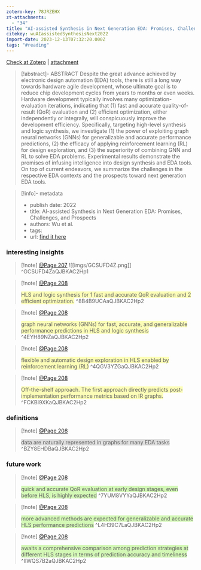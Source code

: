 ```yaml
---
zotero-key: 78JRZEHX
zt-attachments:
  - "34"
title: "AI-assisted Synthesis in Next Generation EDA: Promises, Challenges, and Prospects"
citekey: wuAIassistedSynthesisNext2022
import-date: 2023-12-13T07:32:20.000Z
tags: "#reading"
---
```

[Check at Zotero](zotero://select/library/items/78JRZEHX) | [attachment](<file:///D:/my_files/studying_stuffs/zotero_paper_vault/storage/QJBKAC2H/2022_AI-assisted%20Synthesis%20in%20Next%20Generation%20EDA_Wu%20et%20al.pdf>)

> [!abstract]- ABSTRACT
> Despite the great advance achieved by electronic design automation (EDA) tools, there is still a long way towards hardware agile development, whose ultimate goal is to reduce chip development cycles from years to months or even weeks. Hardware development typically involves many optimization-evaluation iterations, indicating that (1) fast and accurate quality-of-result (QoR) evaluation and (2) efficient optimization, either independently or integrally, will conspicuously improve the development efficiency. Specifically, targeting high-level synthesis and logic synthesis, we investigate (1) the power of exploiting graph neural networks (GNNs) for generalizable and accurate performance predictions, (2) the efficacy of applying reinforcement learning (RL) for design exploration, and (3) the superiority of combining GNN and RL to solve EDA problems. Experimental results demonstrate the promises of infusing intelligence into design synthesis and EDA tools. On top of current endeavors, we summarize the challenges in the respective EDA contexts and the prospects toward next generation EDA tools.

> [!info]- metadata
> - publish date: 2022
> - title: AI-assisted Synthesis in Next Generation EDA: Promises, Challenges, and Prospects
> - authors: Wu et al.
> - tags: 
> - url: [find it here](https://ieeexplore.ieee.org/abstract/document/9978382 )

### interesting insights

> [!note] [@Page 207](zotero://open-pdf/library/items/QJBKAC2H?page=1&annotation=GCSUFD4Z)
>  ![[imgs/GCSUFD4Z.png]]
>  <span style="background:rgba(248, 255, 0, 0.28)"></span>
> ^GCSUFD4ZaQJBKAC2Hp1

> [!note] [@Page 208](zotero://open-pdf/library/items/QJBKAC2H?page=2&annotation=8B4B9UCA)
>  
>  <span style="background:rgba(248, 255, 0, 0.28)">HLS and logic synthesis for 1 fast and accurate QoR evaluation and 2 efficient optimization.</span>
> ^8B4B9UCAaQJBKAC2Hp2

> [!note] [@Page 208](zotero://open-pdf/library/items/QJBKAC2H?page=2&annotation=4EYH89NZ)
>  
>  <span style="background:rgba(248, 255, 0, 0.28)">graph neural networks (GNNs) for fast, accurate, and generalizable performance predictions in HLS and logic synthesis</span>
> ^4EYH89NZaQJBKAC2Hp2

> [!note] [@Page 208](zotero://open-pdf/library/items/QJBKAC2H?page=2&annotation=4QGV3YZG)
>  
>  <span style="background:rgba(248, 255, 0, 0.28)">flexible and automatic design exploration in HLS enabled by reinforcement learning (RL)</span>
> ^4QGV3YZGaQJBKAC2Hp2

> [!note] [@Page 208](zotero://open-pdf/library/items/QJBKAC2H?page=2&annotation=FCKBI9XK)
>  
>  <span style="background:rgba(248, 255, 0, 0.28)">Off-the-shelf approach. The first approach directly predicts post-implementation performance metrics based on IR graphs.</span>
> ^FCKBI9XKaQJBKAC2Hp2

### definitions

> [!note] [@Page 208](zotero://open-pdf/library/items/QJBKAC2H?page=2&annotation=BZY8EHDB)
>  
>  <span style="background:rgba(92, 92, 92, 0.2)">data are naturally represented in graphs for many EDA tasks</span>
> ^BZY8EHDBaQJBKAC2Hp2

### future work

> [!note] [@Page 208](zotero://open-pdf/library/items/QJBKAC2H?page=2&annotation=7YUM8VYY)
>  
>  <span style="background:#d3f8b6">quick and accurate QoR evaluation at early design stages, even before HLS, is highly expected</span>
> ^7YUM8VYYaQJBKAC2Hp2

> [!note] [@Page 208](zotero://open-pdf/library/items/QJBKAC2H?page=2&annotation=L4H39C7L)
>  
>  <span style="background:#d3f8b6">more advanced methods are expected for generalizable and accurate HLS performance predictions</span>
> ^L4H39C7LaQJBKAC2Hp2

> [!note] [@Page 208](zotero://open-pdf/library/items/QJBKAC2H?page=2&annotation=IIWQS7B2)
>  
>  <span style="background:#d3f8b6">awaits a comprehensive comparison among prediction strategies at different HLS stages in terms of prediction accuracy and timeliness</span>
> ^IIWQS7B2aQJBKAC2Hp2
